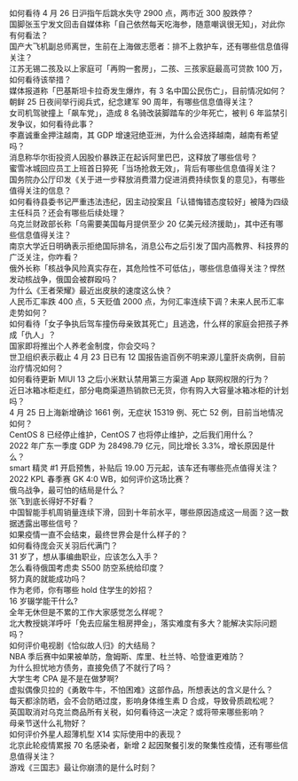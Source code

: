 如何看待  4 月 26 日沪指午后跳水失守 2900 点，两市近 300 股跌停？  
国脚张玉宁发文回击自媒体称「自己依然每天吃海参，随意嘲讽很无知」，对此你有何看法？  
国产大飞机副总师离世，生前在上海做志愿者：排不上救护车，还有哪些信息值得关注？  
江苏无锡二孩及以上家庭可「再购一套房」，二孩、三孩家庭最高可贷款 100 万，如何看待该举措？  
媒体报道称「巴基斯坦卡拉奇发生爆炸，有 3 名中国公民伤亡」，目前情况如何？  
朝鲜 25 日夜间举行阅兵式，纪念建军 90 周年，有哪些信息值得关注？  
女司机驾驶撞上「飙车党」，造成 8 名骑改装脚踏车的少年死亡，被判 6 年监禁引发争议，如何看待此事？  
李嘉诚重金押注越南，其 GDP 增速冠绝亚洲，为什么会选择越南，越南有希望吗？  
消息称华尔街投资人因股价暴跌正在起诉阿里巴巴，这释放了哪些信号？  
蜜雪冰城回应员工上班首日猝死「当场抢救无效」，背后有哪些信息值得关注？  
国务院办公厅印发《关于进一步释放消费潜力促进消费持续恢复的意见》，有哪些值得关注的信息？  
如何看待县委书记严重违法违纪，因主动投案且「认错悔错态度较好」被降为四级主任科员？还会有哪些后续处理？  
乌克兰财政部长称「乌需要美国每月提供至少 20 亿美元经济援助」，其中还有哪些信息值得关注？  
南京大学近日明确表示拒绝国际排名，消息公布之后引发了国内高教界、科技界的广泛关注，你咋看？  
俄外长称「核战争风险真实存在，其危险性不可低估」，哪些信息值得关注？悍然发动核战争，俄国会被群殴吗？  
为什么《王者荣耀》最近出皮肤的速度这么快？  
人民币汇率跌 400 点，5 天贬值 2000 点，为何汇率连续下调？未来人民币汇率走势如何？  
如何看待「女子争执后驾车撞伤母亲致其死亡」且逃逸，什么样的家庭会把孩子养成「仇人」？  
国家即将推出个人养老金制度，你会交吗？  
世卫组织表示截止 4 月 23 日已有 12 国报告逾百例不明来源儿童肝炎病例，目前治疗情况如何？  
如何看待更新 MIUI 13 之后小米默认禁用第三方渠道 App 联网权限的行为？  
近日冰箱冰柜走红，部分电商渠道热销款已无货，你有购入大容量冰箱冰柜的计划吗？  
4 月 25 日上海新增确诊 1661 例，无症状 15319 例、死亡 52 例，目前当地情况如何？  
CentOS 8 已经停止维护，CentOS 7 也将停止维护，之后我们用什么？  
2022 年广东一季度 GDP 为 28498.79 亿元，同比增长 3.3%，增长原因是什么？  
smart 精灵 #1 开启预售，补贴后 19.00 万元起，该车还有哪些亮点值得关注？  
2022 KPL 春季赛 GK 4:0 WB，如何评价这场比赛？  
俄乌战争，最可怕的结局是什么？  
张飞到底长得好不好看？  
中国智能手机周销量连续下滑，回到十年前水平，哪些原因造成这一局面？这一数据透露出哪些信号？  
如果疫情一直不会结束，最终世界会是什么样子的？  
如何看待庞会灭关羽后代满门？  
31 岁了，想从事编曲职业，应该怎么入手？  
怎么看待俄国考虑卖 S500 防空系统给印度？  
努力真的就能成功吗？  
作为老师，你有哪些 hold 住学生的妙招？  
16 岁辍学能干什么?  
全年无休但是不累的工作大家感觉怎么样呢？  
北大教授姚洋呼吁「免去应届生租房押金」，落实难度有多大？能解决实际问题吗？  
如何评价电视剧《恰似故人归》的大结局？  
NBA 季后赛中如果被单防，詹姆斯、库里、杜兰特、哈登谁更难防？  
为什么担忧地方债务，直接免债了不就行了吗？  
大学生考 CPA 是不是在做梦啊?  
虚拟偶像贝拉的《勇敢牛牛，不怕困难》这部作品，所想表达的含义是什么？  
每天都涂防晒，会不会防晒过度，影响身体维生素 D 合成，导致骨质疏松呢？  
英国取消对乌克兰商品所有关税，如何看待这一决定？或将带来哪些影响？  
母亲节送什么礼物好？  
如何评价外星人超薄机型 X14 实际使用中的表现？  
北京此轮疫情累报 70 名感染者，新增 2 起因聚餐引发的聚集性疫情，还有哪些信息值得关注？  
游戏《三国志》最让你崩溃的是什么时刻？  
